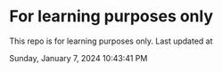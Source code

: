 # For learning purposes only
This repo is for learning purposes only.
Last updated at

Sunday, January 7, 2024 10:43:41 PM

